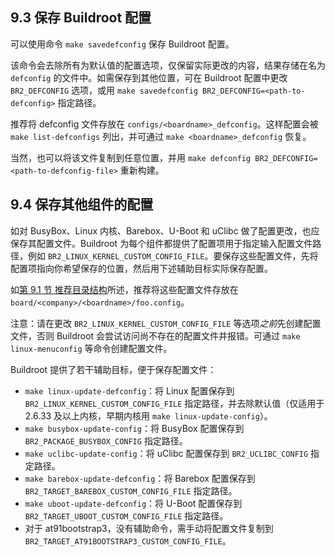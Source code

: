 ## 9.3 保存 Buildroot 配置

可以使用命令 `make savedefconfig` 保存 Buildroot 配置。

该命令会去除所有为默认值的配置选项，仅保留实际更改的内容，结果存储在名为 `defconfig` 的文件中。如需保存到其他位置，可在 Buildroot 配置中更改 `BR2_DEFCONFIG` 选项，或用 `make savedefconfig BR2_DEFCONFIG=<path-to-defconfig>` 指定路径。

推荐将 defconfig 文件存放在 `configs/<boardname>_defconfig`。这样配置会被 `make list-defconfigs` 列出，并可通过 `make <boardname>_defconfig` 恢复。

当然，也可以将该文件复制到任意位置，并用 `make defconfig BR2_DEFCONFIG=<path-to-defconfig-file>` 重新构建。

## 9.4 保存其他组件的配置

如对 BusyBox、Linux 内核、Barebox、U-Boot 和 uClibc 做了配置更改，也应保存其配置文件。Buildroot 为每个组件都提供了配置项用于指定输入配置文件路径，例如 `BR2_LINUX_KERNEL_CUSTOM_CONFIG_FILE`。要保存这些配置文件，先将配置项指向你希望保存的位置，然后用下述辅助目标实际保存配置。

如[第 9.1 节 推荐目录结构](https://buildroot.org/downloads/manual/manual.html#customize-dir-structure)所述，推荐将这些配置文件存放在 `board/<company>/<boardname>/foo.config`。

注意：请在更改 `BR2_LINUX_KERNEL_CUSTOM_CONFIG_FILE` 等选项*之前*先创建配置文件，否则 Buildroot 会尝试访问尚不存在的配置文件并报错。可通过 `make linux-menuconfig` 等命令创建配置文件。

Buildroot 提供了若干辅助目标，便于保存配置文件：

- `make linux-update-defconfig`：将 Linux 配置保存到 `BR2_LINUX_KERNEL_CUSTOM_CONFIG_FILE` 指定路径，并去除默认值（仅适用于 2.6.33 及以上内核，早期内核用 `make linux-update-config`）。
- `make busybox-update-config`：将 BusyBox 配置保存到 `BR2_PACKAGE_BUSYBOX_CONFIG` 指定路径。
- `make uclibc-update-config`：将 uClibc 配置保存到 `BR2_UCLIBC_CONFIG` 指定路径。
- `make barebox-update-defconfig`：将 Barebox 配置保存到 `BR2_TARGET_BAREBOX_CUSTOM_CONFIG_FILE` 指定路径。
- `make uboot-update-defconfig`：将 U-Boot 配置保存到 `BR2_TARGET_UBOOT_CUSTOM_CONFIG_FILE` 指定路径。
- 对于 at91bootstrap3，没有辅助命令，需手动将配置文件复制到 `BR2_TARGET_AT91BOOTSTRAP3_CUSTOM_CONFIG_FILE`。

